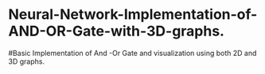 # Neural-Network-Implementation-of-AND-OR-Gate-with-3D-graphs.
#Basic Implementation of And -Or Gate and visualization using both 2D and 3D graphs.
